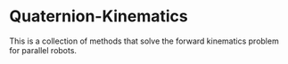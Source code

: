# Quaternion-Kinematics
This is a collection of methods that solve the forward kinematics problem for parallel robots.
